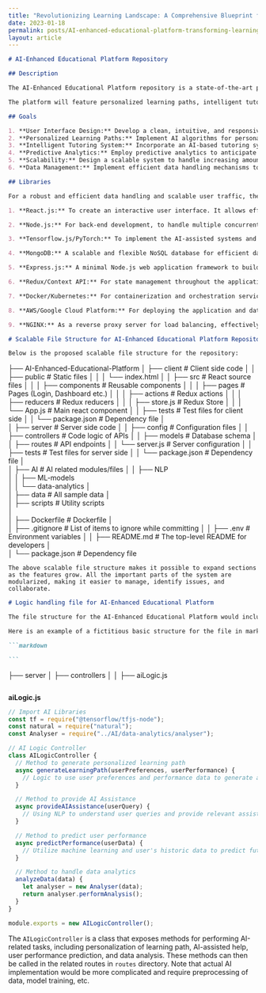 ```yaml
---
title: "Revolutionizing Learning Landscape: A Comprehensive Blueprint for the Design, Development, and Deployment of a Robust, Scalable, and Data-Driven AI-Enhanced Digital Educational Platform"
date: 2023-01-18
permalink: posts/AI-enhanced-educational-platform-transforming-learning-pathways
layout: article
---
```


```markdown
# AI-Enhanced Educational Platform Repository

## Description

The AI-Enhanced Educational Platform repository is a state-of-the-art project that aims to develop and optimize an educational software platform enhanced with artificial intelligence capabilities. This platform will provide an interactive learning environment for users, enhancing their knowledge acquisition and retention.

The platform will feature personalized learning paths, intelligent tutoring systems, predictive analytics for performance improvement, and an engaging & user-friendly interface. By utilizing various AI mechanisms such as machine learning, natural language processing, and data analytics, we aim to transform traditional educational experiences into more efficient, effective, and personalized ones.

## Goals

1. **User Interface Design:** Develop a clean, intuitive, and responsive interface that provides an easy to navigate experience for users of all ages.
2. **Personalized Learning Paths:** Implement AI algorithms for personalized learning experiences tailored according to the user's preferences, learning style, pace, and academic performance.
3. **Intelligent Tutoring System:** Incorporate an AI-based tutoring system that offers instant assistance, providing explanations, answering queries, and giving feedback to the users.
4. **Predictive Analytics:** Employ predictive analytics to anticipate user performance, identify learning gaps, and recommend corrective measures.
5. **Scalability:** Design a scalable system to handle increasing amounts of data and user traffic effectively and efficiently.
6. **Data Management:** Implement efficient data handling mechanisms to store and process large volumes of educational content, user data, learning metrics, and user interactions.

## Libraries

For a robust and efficient data handling and scalable user traffic, the following libraries and technologies will be utilized:

1. **React.js:** To create an interactive user interface. It allows efficient updating and rendering of components.

2. **Node.js:** For back-end development, to handle multiple concurrent user requests without blocking the Input/Output operations.

3. **Tensorflow.js/PyTorch:** To implement the AI-assisted systems and predictive analytics to personalise learning.

4. **MongoDB:** A scalable and flexible NoSQL database for efficient data handling and storage.

5. **Express.js:** A minimal Node.js web application framework to build APIs to handle multiple HTTP requests at scale.

6. **Redux/Context API:** For state management throughout the application and handle asynchronous actions efficiently.

7. **Docker/Kubernetes:** For containerization and orchestration services to ensure smooth scalability.

8. **AWS/Google Cloud Platform:** For deploying the application and data storage, providing scalable cloud-based services for increasing volumes of data and user traffic.

9. **NGINX:** As a reverse proxy server for load balancing, effectively managing user traffic at large scale.
```

```markdown
# Scalable File Structure for AI-Enhanced Educational Platform Repository

Below is the proposed scalable file structure for the repository:
```

├── AI-Enhanced-Educational-Platform
│ ├── client # Client side code
│ │ ├── public # Static files
│ │ │ └── index.html
│ │ ├── src # React source files
│ │ │ ├── components # Reusable components
│ │ │ ├── pages # Pages (Login, Dashboard etc.)
│ │ │ ├── actions # Redux actions
│ │ │ ├── reducers # Redux reducers
│ │ │ ├── store.js # Redux Store
│ │ │ └── App.js # Main react component
│ │ ├── tests # Test files for client side
│ │ └── package.json # Dependency file
│  
│ ├── server # Server side code
│ │ ├── config # Configuration files
│ │ ├── controllers # Code logic of APIs
│ │ ├── models # Database schema
│ │ ├── routes # API endpoints
│ │ └── server.js # Server configuration
│ │ ├── tests # Test files for server side
│ │ └── package.json # Dependency file
│  
│ ├── AI # AI related modules/files
│ │ ├── NLP  
│ │ ├── ML-models  
│ │ └── data-analytics
│  
│ ├── data # All sample data
│  
│ ├── scripts # Utility scripts  
│  
│ ├── Dockerfile # Dockerfile
│  
│ ├── .gitignore # List of items to ignore while committing
│
│ ├── .env # Environment variables
│
│ ├── README.md # The top-level README for developers
│  
│ └── package.json # Dependency file

```
The above scalable file structure makes it possible to expand sections as the features grow. All the important parts of the system are modularized, making it easier to manage, identify issues, and collaborate.
```

````markdown
# Logic handling file for AI-Enhanced Educational Platform

The file structure for the AI-Enhanced Educational Platform would include a JavaScript file `aiLogic.js`, present in the `controllers` folder inside `server` directory. This file will handle the logic for AI components within the platform.

Here is an example of a fictitious basic structure for the file in markdown format:

```markdown

```
````

├── server
│ ├── controllers
│ │ ├── aiLogic.js

```

```

**aiLogic.js**

```javascript
// Import AI Libraries
const tf = require("@tensorflow/tfjs-node");
const natural = require("natural");
const Analyser = require("../AI/data-analytics/analyser");

// AI Logic Controller
class AILogicController {
  // Method to generate personalized learning path
  async generateLearningPath(userPreferences, userPerformance) {
    // Logic to use user preferences and performance data to generate a personalized learning path
  }

  // Method to provide AI Assistance
  async provideAIAssistance(userQuery) {
    // Using NLP to understand user queries and provide relevant assistance
  }

  // Method to predict user performance
  async predictPerformance(userData) {
    // Utilize machine learning and user's historic data to predict future performance
  }

  // Method to handle data analytics
  analyzeData(data) {
    let analyser = new Analyser(data);
    return analyser.performAnalysis();
  }
}

module.exports = new AILogicController();
```

The `AILogicController` is a class that exposes methods for performing AI-related tasks, including personalization of learning path, AI-assisted help, user performance prediction, and data analysis. These methods can then be called in the related routes in `routes` directory. Note that actual AI implementation would be more complicated and require preprocessing of data, model training, etc.

```

```
